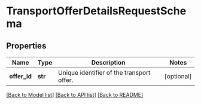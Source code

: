 # TransportOfferDetailsRequestSchema

## Properties
Name | Type | Description | Notes
------------ | ------------- | ------------- | -------------
**offer_id** | **str** | Unique identifier of the transport offer. | [optional] 

[[Back to Model list]](../README.md#documentation-for-models) [[Back to API list]](../README.md#documentation-for-api-endpoints) [[Back to README]](../README.md)

